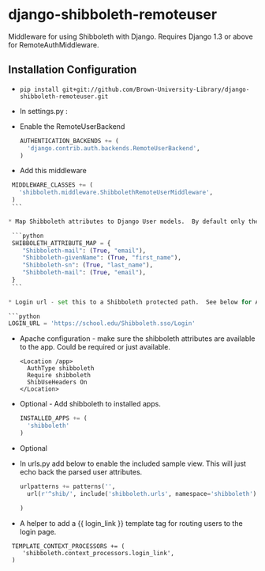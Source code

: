 django-shibboleth-remoteuser
============================

Middleware for using Shibboleth with Django.  Requires Django 1.3 or above for RemoteAuthMiddleware.

Installation Configuration
------
 * ```pip install git+git://github.com/Brown-University-Library/django-shibboleth-remoteuser.git```
 
 * In settings.py :
 
  * Enable the RemoteUserBackend
    
    ```python
    AUTHENTICATION_BACKENDS += (
      'django.contrib.auth.backends.RemoteUserBackend',
    )
    ```

  * Add this middleware
   
   ```python
    MIDDLEWARE_CLASSES += (
      'shibboleth.middleware.ShibbolethRemoteUserMiddleware',
    )
    ```

  * Map Shibboleth attributes to Django User models.  By default only the username will be pulled from the Shibboleth headers.

    ```python   
    SHIBBOLETH_ATTRIBUTE_MAP = {
       "Shibboleth-mail": (True, "email"),
       "Shibboleth-givenName": (True, "first_name"),
       "Shibboleth-sn": (True, "last_name"),
       "Shibboleth-mail": (True, "email"),
    }
    ```
    
  * Login url - set this to a Shibboleth protected path.  See below for Apache configuration.
   
   ```python
   LOGIN_URL = 'https://school.edu/Shibboleth.sso/Login'
   ```

 * Apache configuration - make sure the shibboleth attributes are available to the app.  Could be required or just available.
   
    ```    
    <Location /app>
      AuthType shibboleth
      Require shibboleth
      ShibUseHeaders On
    </Location>
    ```

  * Optional - Add shibboleth to installed apps.  

    ```python
    INSTALLED_APPS += (
      'shibboleth'
    )
    ```

 * Optional
  * In urls.py add below to enable the included sample view.  This will just echo back the parsed user attributes.

    ```python
    urlpatterns += patterns('',
      url(r'^shib/', include('shibboleth.urls', namespace='shibboleth')),
    
    )
    ```

  * A helper to add a {{ login_link }} template tag for routing users to the login page.
   ```
    TEMPLATE_CONTEXT_PROCESSORS += (
       'shibboleth.context_processors.login_link',
    )   
   ```
